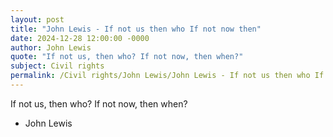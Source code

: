 ```yaml
---
layout: post
title: "John Lewis - If not us then who If not now then"
date: 2024-12-28 12:00:00 -0000
author: John Lewis
quote: "If not us, then who? If not now, then when?"
subject: Civil rights
permalink: /Civil rights/John Lewis/John Lewis - If not us then who If not now then
---
```


If not us, then who? If not now, then when?

- John Lewis
